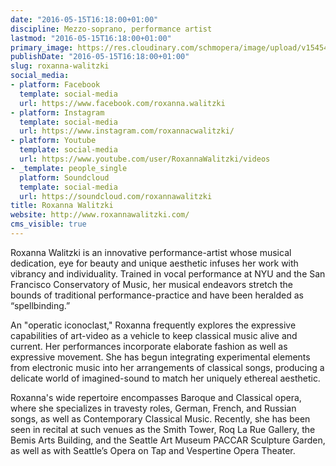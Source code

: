 ```yaml
---
date: "2016-05-15T16:18:00+01:00"
discipline: Mezzo-soprano, performance artist
lastmod: "2016-05-15T16:18:00+01:00"
primary_image: https://res.cloudinary.com/schmopera/image/upload/v1545409169/media/webhook-uploads/1463325418275/2016-05-15---Roxanna-Walitzki.jpg.jpg
publishDate: "2016-05-15T16:18:00+01:00"
slug: roxanna-walitzki
social_media:
- platform: Facebook
  template: social-media
  url: https://www.facebook.com/roxanna.walitzki
- platform: Instagram
  template: social-media
  url: https://www.instagram.com/roxannacwalitzki/
- platform: Youtube
  template: social-media
  url: https://www.youtube.com/user/RoxannaWalitzki/videos
- _template: people_single
  platform: Soundcloud
  template: social-media
  url: https://soundcloud.com/roxannawalitzki
title: Roxanna Walitzki
website: http://www.roxannawalitzki.com/
cms_visible: true
---
```


Roxanna Walitzki is an innovative performance-artist whose musical dedication, eye for beauty and unique aesthetic infuses her work with vibrancy and individuality. Trained in vocal performance at NYU and the San Francisco Conservatory of Music, her musical endeavors stretch the bounds of traditional performance-practice and have been heralded as “spellbinding.”

An "operatic iconoclast," Roxanna frequently explores the expressive capabilities of art-video as a vehicle to keep classical music alive and current.  Her performances incorporate elaborate fashion as well as expressive movement.  She has begun integrating experimental elements from electronic music into her arrangements of classical songs, producing a delicate world of imagined-sound to match her uniquely ethereal aesthetic.

Roxanna's wide repertoire encompasses Baroque and Classical opera, where she specializes in travesty roles, German, French, and Russian songs, as well as Contemporary Classical Music.  Recently, she has been seen in recital at such venues as the Smith Tower, Roq La Rue Gallery, the Bemis Arts Building, and the Seattle Art Museum PACCAR Sculpture Garden, as well as with Seattle’s Opera on Tap and Vespertine Opera Theater.  
